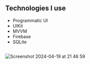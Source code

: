  ## Technologies I use 
- Programmatic UI
- UIKit
- MVVM
- Firebase
- SQLite
##

![Screenshot 2024-04-19 at 21 46 59](https://github.com/ertekinbatuhan/News-App/assets/101355515/b3357f47-b411-4444-86c6-d81c0f17ede2)

